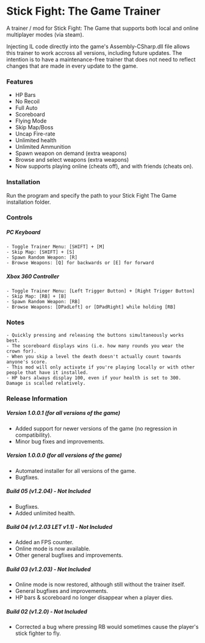 # Stick Fight: The Game Trainer
A trainer / mod for Stick Fight: The Game that supports both local and online multiplayer modes (via steam).

Injecting IL code directly into the game's Assembly-CSharp.dll file allows this trainer to work accross all versions, including future updates. The intention is to have a maintenance-free trainer that does not need to reflect changes that are made in every update to the game. 

### Features

- HP Bars
- No Recoil
- Full Auto
- Scoreboard
- Flying Mode
- Skip Map/Boss
- Uncap Fire-rate
- Unlimited health
- Unlimited Ammunition
- Spawn weapon on demand (extra weapons)
- Browse and select weapons (extra weapons)
- Now supports playing online (cheats off), and with friends (cheats on).

### Installation

Run the program and specify the path to your Stick Fight The Game installation folder.

### Controls
##### PC Keyboard

    - Toggle Trainer Menu: [SHIFT] + [M]
    - Skip Map: [SHIFT] + [S]
    - Spawn Random Weapon: [R]
    - Browse Weapons: [Q] for backwards or [E] for forward

##### Xbox 360 Controller

    - Toggle Trainer Menu: [Left Trigger Button] + [Right Trigger Button]
    - Skip Map: [RB] + [B]
    - Spawn Random Weapon: [RB]
    - Browse Weapons: [DPadLeft] or [DPadRight] while holding [RB]

### Notes

    - Quickly pressing and releasing the buttons simultaneously works best.
    - The scoreboard displays wins (i.e. how many rounds you wear the crown for).
    - When you skip a level the death doesn't actually count towards anyone's score.
    - This mod will only activate if you're playing locally or with other people that have it installed.
    - HP bars always display 100, even if your health is set to 300. Damage is scalled relatively.

### Release Information

##### Version 1.0.0.1 (for all versions of the game)
- Added support for newer versions of the game (no regression in compatibility).
- Minor bug fixes and improvements.

##### Version 1.0.0.0 (for all versions of the game)
- Automated installer for all versions of the game.
- Bugfixes.

##### Build 05 (v1.2.04) - *Not Included*
- Bugfixes.
- Added unlimited health.

##### Build 04 (v1.2.03 LET v1.1) - *Not Included*
- Added an FPS counter.
- Online mode is now available.
- Other general bugfixes and improvements.

##### Build 03 (v1.2.03) - *Not Included*
- Online mode is now restored, although still without the trainer itself.
- General bugfixes and improvements.
- HP bars & scoreboard no longer disappear when a player dies.

##### Build 02 (v1.2.0) - *Not Included*
- Corrected a bug where pressing RB would sometimes cause the player's stick fighter to fly.
